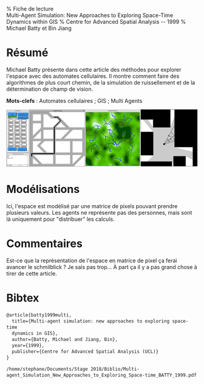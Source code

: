 % Fiche de lecture  
Multi-Agent Simulation: New Approaches to Exploring Space-Time Dynamics within GIS
% Centre for Advanced Spatial Analysis -- 1999
% Michael Batty et Bin Jiang

# Résumé

Michael Batty présente dans cette article des méthodes pour explorer l'espace
avec des automates cellulaires. Il montre comment faire des algorithmes de plus
court chemin, de la simulation de ruissellement et de la détermination de champ
de vision.

**Mots-clefs** : Automates cellulaires ; GIS ; Multi Agents

![De gauche à droite : Dijkstra, ruissellement, champ de vision](batty1999.png)

# Modélisations

Ici, l'espace est modélisé par une matrice de pixels pouvant prendre plusieurs
valeurs. Les agents ne représente pas des personnes, mais sont là uniquement
pour "distribuer" les calculs.

# Commentaires

Est-ce que la représentation de l'espace en matrice de pixel ça ferai avancer
le schmilblick ? Je sais pas trop... À part ça il y a pas grand chose à tirer
de cette article.

# Bibtex

```
@article{batty1999multi,
  title={Multi-agent simulation: new approaches to exploring space-time
  dynamics in GIS},
  author={Batty, Michael and Jiang, Bin},
  year={1999},
  publisher={Centre for Advanced Spatial Analysis (UCL)}
}
```

```
/home/stephane/Documents/Stage 2018/Biblio/Multi-agent_Simulation_New_Approaches_to_Exploring_Space-time_BATTY_1999.pdf
```
